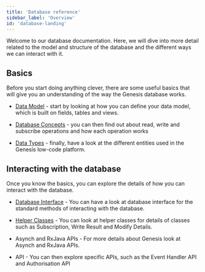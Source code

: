 ```yaml
---
title: 'Database reference'
sidebar_label: 'Overview'
id: 'database-landing'
---
```


Welcome to our database documentation. Here, we will dive into more detail related to the model and structure of the database and the different ways we can interact with it.

## Basics

Before you start doing anything clever, there are some useful basics that will give you an understanding of the way the Genesis database works.

- [Data Model](/database/fields-tables-views/fields-tables-views/) - start by looking at how you can define your data model, which is built on fields, tables and views.

- [Database Concepts](/database/database-concepts/read/) - you can then find out about read, write and subscribe operations and how each operation works

- [Data Types](/database/data-types/table-entities/) - finally, have a look at the different entities used in the Genesis low-code platform.

## Interacting with the database

Once you know the basics, you can explore the details of how you can interact with the database.

- [Database Interface](/database/database-interface/entity-db/) - You can have a look at database interface for the standard methods of interacting with the database.
 
- [Helper Classes](/database/helper-classes/) - You can look at helper classes for details of classes such as Subscription, Write Result and Modify Details.

- Asynch and RxJava APIs - For more details about Genesis look at Asynch and RxJava APIs.

- API - You can then explore specific APIs, such as the  Event Handler API and Authorisation API


